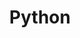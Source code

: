 ---
title: Python
desc: 'Python is a widely used general-purpose, high-level programming language.'
_links:
  projects:
    - href: /projects/agdc/
    - href: /projects/centroid/
  jobs:
    href: /jobs/rdi/
  self:
    href: /languages/py/
_embedded:
  projects:
    - title: Alaska Gasline Development Corporation
      desc: >-
        Web application that provides AGDC with documentation, reporting, and
        querying tools for their vast GIS data and infrastructure.
      role: Technical Lead
      begin_year: 2013
      end_year: 2014
      _links:
        jobs:
          - href: /jobs/rdi/
        languages:
          - href: /languages/cs/
          - href: /languages/css/
          - href: /languages/html/
          - href: /languages/js/
          - href: /languages/py/
          - href: /languages/rb/
          - href: /languages/sql/
          - href: /languages/tsql/
        db:
          - href: /db/sql-server/
        os:
          - href: /os/windows/
        self:
          href: /projects/agdc/
    - title: Centroid
      desc: >-
        Library for accessing environment based configuration from multiple
        different programming languages.
      role: Contributor
      begin_year: 2014
      end_year: 2014
      _links:
        jobs:
          - href: /jobs/rdi/
        code:
          title: github.com/ResourceDataInc/Centroid
          href: 'https://github.com/ResourceDataInc/Centroid'
        languages:
          - href: /languages/cs/
          - href: /languages/py/
          - href: /languages/rb/
        os:
          - href: /os/windows/
          - href: /os/osx/
          - href: /os/linux/
        self:
          href: /projects/centroid/
  jobs:
    - title: 'Resource Data, Inc.'
      desc: >-
        Technical Lead for Resource Data, Inc. (RDI), with branches in Alaska,
        Texas, Idaho, Minnesota, and Oregon, that provides custom database, web,
        and GIS programming services
      role: Technical Lead
      begin_year: 2005
      end_year: 2014
      time_desc: July 2005 - July 2014
      _links:
        projects:
          - href: /projects/agdc/
          - href: /projects/ahfc-integration/
          - href: /projects/awwu-intranet/
          - href: /projects/awwu-job-scheduler/
          - href: /projects/awwu-systems-integration/
          - href: /projects/bit-proposal/
          - href: /projects/centroid/
          - href: /projects/cis-data-capture/
          - href: /projects/consumption-views/
          - href: /projects/database-sync-awwu/
          - href: /projects/employee-suggestions/
          - href: /projects/energy-efficiency-map/
          - href: /projects/flir-monitoring/
          - href: /projects/lasar-range-finder/
          - href: /projects/please/
          - href: /projects/qb/
          - href: /projects/report-engine/
          - href: /projects/sar-reports/
          - href: /projects/scramble-score/
          - href: /projects/scrum-tools/
          - href: /projects/somd/
          - href: /projects/systems-portal/
          - href: /projects/train-builder/
        db:
          - href: /db/sql-server/
          - href: /db/oracle/
          - href: /db/access/
          - href: /db/sqlite/
          - href: /db/postgres/
        languages:
          - href: /languages/cs/
          - href: /languages/css/
          - href: /languages/html/
          - href: /languages/js/
          - href: /languages/py/
          - href: /languages/rb/
          - href: /languages/sql/
          - href: /languages/tsql/
        os:
          - href: /os/windows/
          - href: /os/osx/
          - href: /os/linux/
        self:
          href: /jobs/rdi/
---
